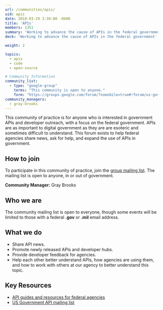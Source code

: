 ```yaml
---
url: /communities/apis/
uid: apis
date: 2018-03-29 3:30:00 -0400
title: 'APIs'
members: 1351
summary: 'Working to advance the cause of APIs in the federal government'
deck: 'Working to advance the cause of APIs in the federal government'

weight: 2

topics:
  - apis
  - code
  - open-source

# Community Information
community_list:
  - type: "google-group"
    terms: "This community is open to anyone."
    form: "https://groups.google.com/forum/?nomobile=true#!forum/us-government-apis"
community_managers:
  - gray-brooks
---
```


This community of practice is for anyone who is interested in government APIs and developer outreach, with a focus on the federal government. APIs are as important to digital government as they are are esoteric and sometimes difficult to understand. This forum exists to help federal agencies share news, ask for help, and expand the use of APIs in government.

## How to join

To participate in this community of practice, join the [group mailing list](https://groups.google.com/forum/?nomobile=true#!forum/us-government-apis). The mailing list is open to anyone, in or out of government.

**Community Manager:** Gray Brooks

## Who we are

The community mailing list is open to everyone, though some events will be limited to those with a federal **.gov** or **.mil** email address.

## What we do

* Share API news.
* Promote newly released APIs and developer hubs.
* Provide developer feedback for agencies.
* Help each other better understand APIs, how agencies are using them, and how to work with others at our agency to better understand this topic.

## Key Resources

 - [API guides and resources for federal agencies](https://api-all-the-x.18f.gov/)
 - [US Government API mailing list](https://groups.google.com/forum/?nomobile=true#!forum/us-government-apis)
